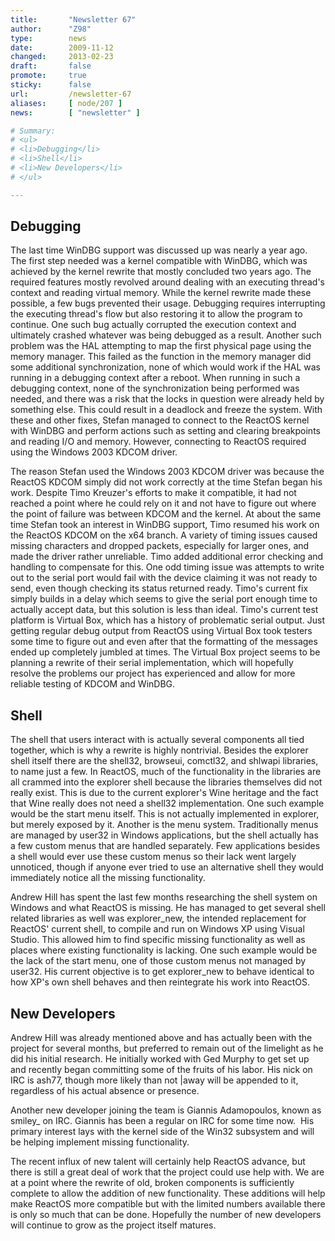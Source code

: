 ```yaml
---
title:       "Newsletter 67"
author:      "Z98"
type:        news
date:        2009-11-12
changed:     2013-02-23
draft:       false
promote:     true
sticky:      false
url:         /newsletter-67
aliases:     [ node/207 ]
news:        [ "newsletter" ]

# Summary:
# <ul>
# <li>Debugging</li>
# <li>Shell</li>
# <li>New Developers</li>
# </ul>

---
```

<h2>Debugging</h2>
<p>The last time WinDBG support was discussed up was nearly a year ago.  The first step needed was a kernel compatible with WinDBG, which was achieved by the kernel rewrite that mostly concluded two years ago.  The required features mostly revolved around dealing with an executing thread's context and reading virtual memory.  While the kernel rewrite made these possible, a few bugs prevented their usage.  Debugging requires interrupting the executing thread's flow but also restoring it to allow the program to continue.  One such bug actually corrupted the execution context and ultimately crashed whatever was being debugged as a result.  Another such problem was the HAL attempting to map the first physical page using the memory manager.  This failed as the function in the memory manager did some additional synchronization, none of which would work if the HAL was running in a debugging context after a reboot.  When running in such a debugging context, none of the synchronization being performed was needed, and there was a risk that the locks in question were already held by something else.  This could result in a deadlock and freeze the system.  With these and other fixes, Stefan managed to connect to the ReactOS kernel with WinDBG and perform actions such as setting and clearing breakpoints and reading I/O and memory.  However, connecting to ReactOS required using the Windows 2003 KDCOM driver.</p>
<p>The reason Stefan used the Windows 2003 KDCOM driver was because the ReactOS KDCOM simply did not work correctly at the time Stefan began his work.  Despite Timo Kreuzer's efforts to make it compatible, it had not reached a point where he could rely on it and not have to figure out where the point of failure was between KDCOM and the kernel.  At about the same time Stefan took an interest in WinDBG support, Timo resumed his work on the ReactOS KDCOM on the x64 branch.  A variety of timing issues caused missing characters and dropped packets, especially for larger ones, and made the driver rather unreliable.  Timo added additional error checking and handling to compensate for this.  One odd timing issue was attempts to write out to the serial port would fail with the device claiming it was not ready to send, even though checking its status returned ready.  Timo's current fix simply builds in a delay which seems to give the serial port enough time to actually accept data, but this solution is less than ideal.  Timo's current test platform is Virtual Box, which has a history of problematic serial output.  Just getting regular debug output from ReactOS using Virtual Box took testers some time to figure out and even after that the formatting of the messages ended up completely jumbled at times.  The Virtual Box project seems to be planning a rewrite of their serial implementation, which will hopefully resolve the problems our project has experienced and allow for more reliable testing of KDCOM and WinDBG.</p>
<h2>Shell</h2>
<p>The shell that users interact with is actually several components all tied together, which is why a rewrite is highly nontrivial.  Besides the explorer shell itself there are the shell32, browseui, comctl32, and shlwapi libraries, to name just a few.  In ReactOS, much of the functionality in the libraries are all crammed into the explorer shell because the libraries themselves did not really exist.  This is due to the current explorer's Wine heritage and the fact that Wine really does not need a shell32 implementation.  One such example would be the start menu itself.  This is not actually implemented in explorer, but merely exposed by it.  Another is the menu system.  Traditionally menus are managed by user32 in Windows applications, but the shell actually has a few custom menus that are handled separately.  Few applications besides a shell would ever use these custom menus so their lack went largely unnoticed, though if anyone ever tried to use an alternative shell they would immediately notice all the missing functionality.</p>
<p>Andrew Hill has spent the last few months researching the shell system on Windows and what ReactOS is missing.  He has managed to get several shell related libraries as well was explorer_new, the intended replacement for ReactOS' current shell, to compile and run on Windows XP using Visual Studio.  This allowed him to find specific missing functionality as well as places where existing functionality is lacking.  One such example would be the lack of the start menu, one of those custom menus not managed by<br />user32.  His current objective is to get explorer_new to behave identical to how XP's own shell behaves and then reintegrate his work into ReactOS.</p>
<h2>New Developers</h2>
<p>Andrew Hill was already mentioned above and has actually been with the project for several months, but preferred to remain out of the limelight as he did his initial research.  He initially worked with Ged Murphy to get set up and recently began committing some of the fruits of his labor.  His nick on IRC is ash77, though more likely than not |away will be appended to it, regardless of his actual absence or presence.</p>
<p>Another new developer joining the team is Giannis Adamopoulos, known as smiley_ on IRC.  Giannis has been a regular on IRC for some time now.&nbsp; His primary interest lays with the kernel side of the Win32 subsystem and will be helping implement missing functionality.</p>
<p>The recent influx of new talent will certainly help ReactOS advance, but there is still a great deal of work that the project could use help with.  We are at a point where the rewrite of old, broken components is sufficiently complete to allow the addition of new functionality.  These additions will help make ReactOS more compatible but with the limited numbers available there is only so much that can be done.  Hopefully the number of new developers will continue to grow as the project itself matures.</p>
<p>&nbsp;</p>
